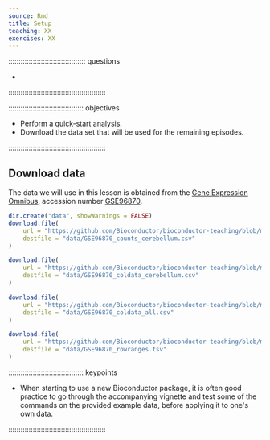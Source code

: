 ```yaml
---
source: Rmd
title: Setup
teaching: XX
exercises: XX
---
```


:::::::::::::::::::::::::::::::::::::: questions 

- 

::::::::::::::::::::::::::::::::::::::::::::::::

::::::::::::::::::::::::::::::::::::: objectives

- Perform a quick-start analysis.
- Download the data set that will be used for the remaining episodes.

::::::::::::::::::::::::::::::::::::::::::::::::

## Download data

The data we will use in this lesson is obtained from the [Gene Expression Omnibus](https://www.ncbi.nlm.nih.gov/geo/), accession number [GSE96870](https://www.ncbi.nlm.nih.gov/geo/query/acc.cgi?acc=GSE96870).


```r
dir.create("data", showWarnings = FALSE)
download.file(
    url = "https://github.com/Bioconductor/bioconductor-teaching/blob/master/data/GSE96870/GSE96870_counts_cerebellum.csv?raw=true", 
    destfile = "data/GSE96870_counts_cerebellum.csv"
)

download.file(
    url = "https://github.com/Bioconductor/bioconductor-teaching/blob/master/data/GSE96870/GSE96870_coldata_cerebellum.csv?raw=true", 
    destfile = "data/GSE96870_coldata_cerebellum.csv"
)

download.file(
    url = "https://github.com/Bioconductor/bioconductor-teaching/blob/master/data/GSE96870/GSE96870_coldata_all.csv?raw=true", 
    destfile = "data/GSE96870_coldata_all.csv"
)

download.file(
    url = "https://github.com/Bioconductor/bioconductor-teaching/blob/master/data/GSE96870/GSE96870_rowranges.tsv?raw=true", 
    destfile = "data/GSE96870_rowranges.tsv"
)
```


::::::::::::::::::::::::::::::::::::: keypoints 

- When starting to use a new Bioconductor package, it is often good practice to go through the accompanying vignette and test some of the commands on the provided example data, before applying it to one's own data.

::::::::::::::::::::::::::::::::::::::::::::::::


